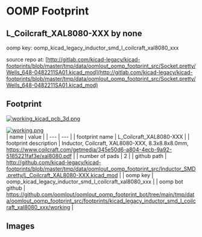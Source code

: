 # OOMP Footprint  
## L_Coilcraft_XAL8080-XXX  by none  
  
oomp key: oomp_kicad_legacy_inductor_smd_l_coilcraft_xal8080_xxx  
  
source repo at: [http://gitlab.com/kicad-legacy/kicad-footprints/blob/master/tmp/data/oomlout_oomp_footprint_src/Socket.pretty/Wells_648-0482211SA01.kicad_mod](http://gitlab.com/kicad-legacy/kicad-footprints/blob/master/tmp/data/oomlout_oomp_footprint_src/Socket.pretty/Wells_648-0482211SA01.kicad_mod)  
## Footprint  
  
[![working_kicad_pcb_3d.png](working_kicad_pcb_3d_600.png)](working_kicad_pcb_3d.png)  
  
[![working.png](working_600.png)](working.png)  
| name | value | 
| --- | --- | 
| footprint name | L_Coilcraft_XAL8080-XXX | 
| footprint description | Inductor, Coilcraft, XAL8080-XXX, 8.3x8.8x8.0mm, https://www.coilcraft.com/getmedia/345e50d6-a804-4ecb-9a92-5185221faf3e/xal8080.pdf | 
| number of pads | 2 | 
| github path | http://github.com/kicad-legacy/kicad-footprints/blob/master/tmp/data/oomlout_oomp_footprint_src/Inductor_SMD.pretty/L_Coilcraft_XAL8080-XXX.kicad_mod | 
| oomp key | oomp_kicad_legacy_inductor_smd_l_coilcraft_xal8080_xxx | 
| oomp bot github | https://github.com/oomlout/oomlout_oomp_footprint_bot/tree/main/tmp/data/oomlout_oomp_footprint_src/footprints/kicad_legacy_inductor_smd_l_coilcraft_xal8080_xxx/working | 
## Images  
